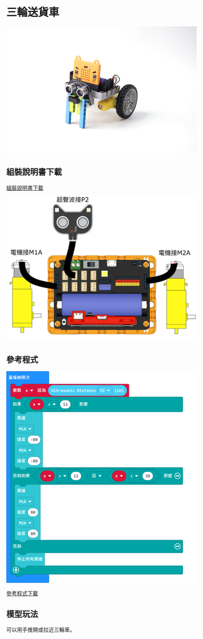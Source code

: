 # 三輪送貨車

![](../images/kart.png)

## 組裝說明書下載

[組裝說明書下載](https://drive.google.com/drive/folders/1wg_edUZFrqyUONA0FJ6vFBkGArRsfnf4?usp=sharing)

![](../images/kart_wire.png)

## 參考程式

![](../images/kart_code1.png)

[參考程式下載](https://makecode.microbit.org/_CEoC4V46mXmz)

## 模型玩法

可以用手推開或拉近三輪車。